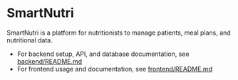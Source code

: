 # SmartNutri

SmartNutri is a platform for nutritionists to manage patients, meal plans, and nutritional data.

- For backend setup, API, and database documentation, see [backend/README.md](./backend/README.md)
- For frontend usage and documentation, see [frontend/README.md](./frontend/README.md)
